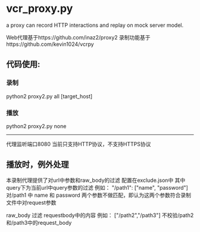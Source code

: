 # vcr_proxy.py
a proxy can record HTTP interactions and replay on mock server model.

Web代理基于https://github.com/inaz2/proxy2
录制功能基于https://github.com/kevin1024/vcrpy

## 代码使用:
  ### 录制 
  python2 proxy2.py all [target_host]
  ### 播放
  python2 proxy2.py none

---
代理监听端口8080
当前只支持HTTP协议，不支持HTTPS协议


## 播放时，例外处理
本录制代理提供了对url中参数和raw_body的过滤
配置在exclude.json中
其中query下为当前url中query参数的过滤
例如：
    "/path1": ["name", "password"]
    对/path1 中 name 和 password 两个参数不做匹配，即认为这两个参数符合录制文件中对request参数

raw_body 过滤 requestbody中的内容
例如：
    ["/path2","/path3"]
    不校验/path2和/path3中的request_body
